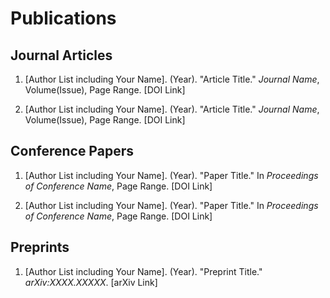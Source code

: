 # Publications

## Journal Articles
1. [Author List including Your Name]. (Year). "Article Title." *Journal Name*, Volume(Issue), Page Range. [DOI Link]

2. [Author List including Your Name]. (Year). "Article Title." *Journal Name*, Volume(Issue), Page Range. [DOI Link]

## Conference Papers
1. [Author List including Your Name]. (Year). "Paper Title." In *Proceedings of Conference Name*, Page Range. [DOI Link]

2. [Author List including Your Name]. (Year). "Paper Title." In *Proceedings of Conference Name*, Page Range. [DOI Link]

## Preprints
1. [Author List including Your Name]. (Year). "Preprint Title." *arXiv:XXXX.XXXXX*. [arXiv Link]